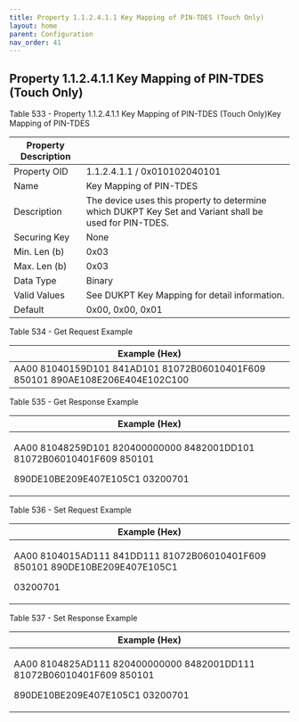 ```yaml
---
title: Property 1.1.2.4.1.1 Key Mapping of PIN-TDES (Touch Only)
layout: home
parent: Configuration
nav_order: 41
---
```


## Property 1.1.2.4.1.1 Key Mapping of PIN-TDES (Touch Only)

Table 533 - Property 1.1.2.4.1.1 Key Mapping of PIN-TDES (Touch Only)Key
Mapping of PIN-TDES

| Property Description |  |
|----|----|
| Property OID | 1.1.2.4.1.1 / 0x010102040101 |
| Name | Key Mapping of PIN-TDES |
| Description | The device uses this property to determine which DUKPT Key Set and Variant shall be used for PIN-TDES. |
| Securing Key | None |
| Min. Len (b) | 0x03 |
| Max. Len (b) | 0x03 |
| Data Type | Binary |
| Valid Values | See DUKPT Key Mapping for detail information. |
| Default | 0x00, 0x00, 0x01 |

Table 534 - Get Request Example

| Example (Hex) |
|----|
| AA00 81040159D101 841AD101 81072B06010401F609 850101 890AE108E206E404E102C100 |

Table 535 - Get Response Example

<table>
<colgroup>
<col style="width: 100%" />
</colgroup>
<thead>
<tr>
<th>Example (Hex)</th>
</tr>
</thead>
<tbody>
<tr>
<td><p>AA00 81048259D101 820400000000 8482001DD101 81072B06010401F609
850101</p>
<p>890DE10BE209E407E105C1 03200701</p></td>
</tr>
</tbody>
</table>

Table 536 - Set Request Example

<table>
<colgroup>
<col style="width: 100%" />
</colgroup>
<thead>
<tr>
<th>Example (Hex)</th>
</tr>
</thead>
<tbody>
<tr>
<td><p>AA00 8104015AD111 841DD111 81072B06010401F609 850101
890DE10BE209E407E105C1</p>
<p>03200701</p></td>
</tr>
</tbody>
</table>

Table 537 - Set Response Example

<table>
<colgroup>
<col style="width: 100%" />
</colgroup>
<thead>
<tr>
<th>Example (Hex)</th>
</tr>
</thead>
<tbody>
<tr>
<td><p>AA00 8104825AD111 820400000000 8482001DD111 81072B06010401F609
850101</p>
<p>890DE10BE209E407E105C1 03200701</p></td>
</tr>
</tbody>
</table>

##
